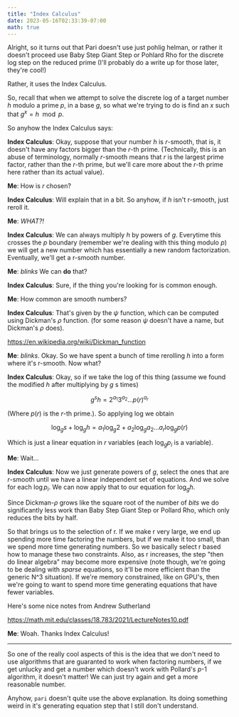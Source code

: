 ```yaml
---
title: "Index Calculus"
date: 2023-05-16T02:33:39-07:00
math: true
---
```

Alright, so it turns out that Pari doesn't use just pohlig helman, or rather
it doesn't proceed use Baby Step Giant Step or Pohlard Rho for the discrete
log step on the reduced prime (I'll probably do a write up for those later,
they're cool!)

Rather, it uses the Index Calculus.

So, recall that when we attempt to solve the discrete log of a target number $h$ modulo a prime $p$,
in a base $g$, so what we're trying to do is find an $x$ such that $g^x=h\mod p$.

So anyhow the Index Calculus says:

**Index Calculus**: Okay, suppose that your number $h$ is $r$-smooth,
that is, it doesn't have any factors bigger than the $r$-th
prime. (Technically, this is an abuse of terminology, normally $r$-smooth
means that $r$ is the largest prime factor, rather than the $r$-th prime, but
we'll care more about the $r$-th prime here rather than its actual value).

**Me**: How is $r$ chosen?

**Index Calculus**: Will explain that in a bit. So anyhow, if $h$ isn't r-smooth, just reroll
it.

**Me**: *WHAT?!*

**Index Calculus**: We can always multiply $h$ by powers of $g$. Everytime this crosses the
$p$ boundary (remember we're dealing with this thing modulo $p$) we will get a new
number which has essentially a new random factorization. Eventually, we'll get a r-smooth
number.

**Me**: *blinks* We can **do** that?

**Index Calculus**: Sure, if the thing you're looking for is common enough.

**Me**: How common are smooth numbers?

**Index Calculus**: That's given by the $\psi$ function, which can be computed
using Dickman's $\rho$ function. (for some reason $\psi$ doesn't have a name,
but Dickman's $\rho$ does).

https://en.wikipedia.org/wiki/Dickman_function

**Me**: *blinks*. Okay. So we have spent a bunch of time rerolling $h$ into
a form where it's r-smooth. Now what?

**Index Calculus**: Okay, so if we take the log of this thing (assume
we found the modified $h$ after multiplying by $g$ s times)

$$
g^s h = 2^{a_1} 3^{a_2} \ldots p(r)^{a_r}
$$

(Where $p(r)$ is the $r$-th prime.). So applying log we obtain

$$
\log_g s + \log_g h = a_1 \log_g 2 + a_2 \log_g a_2 \ldots a_r \log_g p(r)
$$

Which is just a linear equation in $r$ variables (each $\log_g p_i$ is a variable).

**Me**: Wait...

**Index Calculus**: Now we just generate powers of $g$, select the ones that are $r$-smooth
until we have a linear independent set of equations. And we solve for each $\log p_i$. We
can now apply that to our equation for $\log_g h$.

Since Dickman-$\rho$ grows like the square root of the number of *bits* we do significantly
less work than Baby Step Giant Step or Pollard Rho, which only reduces the bits by 
half.

So that brings us to the selection of r. If we make r very large, we end up spending
more time factoring the numbers, but if we make it too small, than we spend more time
generating numbers. So we basically select r based how to manage these two constraints.
Also, as r increases, the step "then do linear algebra" may become more expensive (note
though, we're going to be dealing with *sparse* equations, so it'll be more efficient
than the generic N^3 situation). If we're memory constrained, like on GPU's, then
we're going to want to spend more time generating equations that have fewer variables.

Here's some nice notes from Andrew Sutherland

https://math.mit.edu/classes/18.783/2021/LectureNotes10.pdf

**Me**: Woah. Thanks Index Calculus!

******

So one of the really cool aspects of this is the idea that we don't need to use algorithms
that are guaranted to work when factoring numbers, if we get unlucky and get a number which
doesn't work with Pollard's $p$-1 algorithm, it doesn't matter! We can just try again
and get a more reasonable number. 

Anyhow, `pari` doesn't quite use the above explanation. Its doing something weird in
it's generating equation step that I still don't understand.
